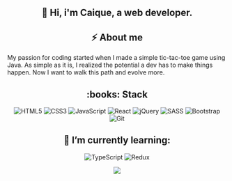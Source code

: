 <h2 align="center">👋 Hi, i'm Caique, a web developer.</h2>

<h2 align="center">⚡ About me</h2>

<p> My passion for coding started when I made a simple tic-tac-toe game using Java. As simple as it is, I realized the potential a dev has to make things happen. Now I want to walk this path and evolve more.</p>

<h2 align="center">:books: Stack</h2>

<p align="center"> 
  <img alt="HTML5" src="https://img.shields.io/badge/html5-%23E34F26.svg?style=for-the-badge&logo=html5&logoColor=white"/> 
  <img alt="CSS3" src="https://img.shields.io/badge/css3-%231572B6.svg?style=for-the-badge&logo=css3&logoColor=white"/>
  <img alt="JavaScript" src="https://img.shields.io/badge/javascript-%23323330.svg?style=for-the-badge&logo=javascript&logoColor=%23F7DF1E"/>
  <img alt="React" src="https://img.shields.io/badge/react-%2320232a.svg?style=for-the-badge&logo=react&logoColor=%2361DAFB"/>
  <img alt="jQuery" src="https://img.shields.io/badge/jquery-%230769AD.svg?style=for-the-badge&logo=jquery&logoColor=white"/>
  <img alt="SASS" src="https://img.shields.io/badge/SASS-hotpink.svg?style=for-the-badge&logo=SASS&logoColor=white"/> 
  <img alt="Bootstrap" src="https://img.shields.io/badge/bootstrap-%23563D7C.svg?style=for-the-badge&logo=bootstrap&logoColor=white"/>
  <img alt="Git" src="https://img.shields.io/badge/git-%23F05033.svg?style=for-the-badge&logo=git&logoColor=white"/>
</p>

<h2 align="center">🌱 I’m currently learning:</h2>

<p align="center">
  <img alt="TypeScript" src="https://img.shields.io/badge/typescript-%23007ACC.svg?style=for-the-badge&logo=typescript&logoColor=white"/>
  <img alt="Redux" src="https://img.shields.io/badge/redux-%23593d88.svg?style=for-the-badge&logo=redux&logoColor=white"/>
</p>

<p align="center">
  <img src="https://github-readme-stats.vercel.app/api/top-langs/?username=Caiqueoak&layout=compact&langs_count=10">
</p>
